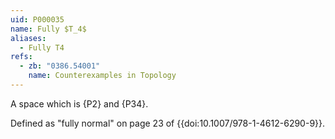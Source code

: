 ```yaml
---
uid: P000035
name: Fully $T_4$
aliases:
  - Fully T4
refs:
  - zb: "0386.54001"
    name: Counterexamples in Topology
---
```


A space which is {P2} and {P34}.

Defined as "fully normal" on page 23 of {{doi:10.1007/978-1-4612-6290-9}}.
